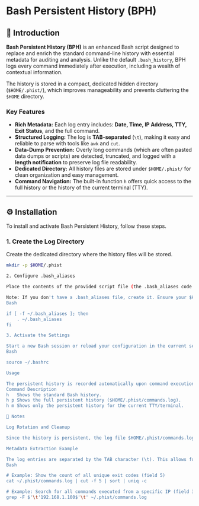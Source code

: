 # Bash Persistent History (BPH)

## 📄 Introduction

**Bash Persistent History (BPH)** is an enhanced Bash script designed to replace and enrich the standard command-line history with essential metadata for auditing and analysis. Unlike the default `.bash_history`, BPH logs every command immediately after execution, including a wealth of contextual information.

The history is stored in a compact, dedicated hidden directory (`$HOME/.phist/`), which improves manageability and prevents cluttering the `$HOME` directory.

### Key Features

* **Rich Metadata:** Each log entry includes: **Date, Time, IP Address, TTY, Exit Status**, and the full command.
* **Structured Logging:** The log is **TAB-separated** (`\t`), making it easy and reliable to parse with tools like `awk` and `cut`.
* **Data-Dump Prevention:** Overly long commands (which are often pasted data dumps or scripts) are detected, truncated, and logged with a **length notification** to preserve log file readability.
* **Dedicated Directory:** All history files are stored under `$HOME/.phist/` for clean organization and easy management.
* **Command Navigation:** The built-in function `h` offers quick access to the full history or the history of the current terminal (TTY).

***

## ⚙️ Installation

To install and activate Bash Persistent History, follow these steps.

### 1. Create the Log Directory

Create the dedicated directory where the history files will be stored.

```bash
mkdir -p $HOME/.phist

2. Configure .bash_aliases

Place the contents of the provided script file (the .bash_aliases code block) into your $HOME/.bash_aliases file.

Note: If you don't have a .bash_aliases file, create it. Ensure your $HOME/.bashrc sources this file (which is standard on most distributions):
Bash

if [ -f ~/.bash_aliases ]; then
    . ~/.bash_aliases
fi

3. Activate the Settings

Start a new Bash session or reload your configuration in the current session:
Bash

source ~/.bashrc

Usage

The persistent history is recorded automatically upon command execution. You can view the logs using the function h:
Command	Description
h	Shows the standard Bash history.
h p	Shows the full persistent history ($HOME/.phist/commands.log).
h m	Shows only the persistent history for the current TTY/terminal.

📝 Notes

Log Rotation and Cleanup

Since the history is persistent, the log file $HOME/.phist/commands.log will grow over time. For robust environments, it is highly recommended to configure Logrotate (or a custom cron job) to periodically archive and compress the log file (e.g., to commands-YYYY-MM.log.gz in the same $HOME/.phist/ directory).

Metadata Extraction Example

The log entries are separated by the TAB character (\t). This allows for easy data extraction:
Bash

# Example: Show the count of all unique exit codes (field 5)
cat ~/.phist/commands.log | cut -f 5 | sort | uniq -c

# Example: Search for all commands executed from a specific IP (field 3)
grep -F $'\t'192.168.1.100$'\t' ~/.phist/commands.log
